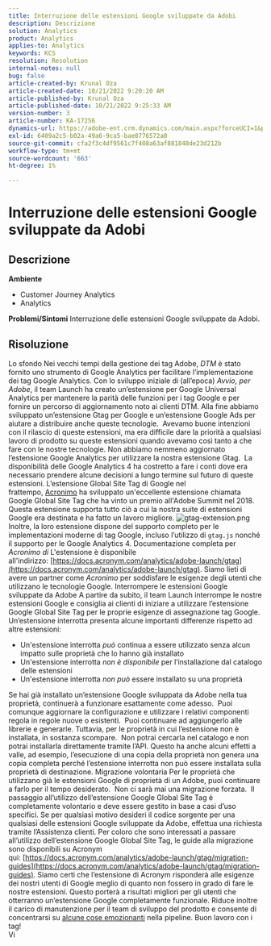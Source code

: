 ```yaml
---
title: Interruzione delle estensioni Google sviluppate da Adobi
description: Descrizione
solution: Analytics
product: Analytics
applies-to: Analytics
keywords: KCS
resolution: Resolution
internal-notes: null
bug: false
article-created-by: Krunal Oza
article-created-date: 10/21/2022 9:20:20 AM
article-published-by: Krunal Oza
article-published-date: 10/21/2022 9:25:33 AM
version-number: 3
article-number: KA-17256
dynamics-url: https://adobe-ent.crm.dynamics.com/main.aspx?forceUCI=1&pagetype=entityrecord&etn=knowledgearticle&id=98c25394-2151-ed11-bba2-0022480867fb
exl-id: 6409a2c5-b02a-49a6-9ca5-bae0776572a0
source-git-commit: cfa2f3c4df9561c7f408a63af881848de23d212b
workflow-type: tm+mt
source-wordcount: '663'
ht-degree: 1%

---
```


# Interruzione delle estensioni Google sviluppate da Adobi

## Descrizione

<b>Ambiente</b>
- Customer Journey Analytics
- Analytics



<b>Problemi/Sintomi</b>
Interruzione delle estensioni Google sviluppate da Adobi.


## Risoluzione

Lo sfondo Nei vecchi tempi della gestione dei tag Adobe, *DTM* è stato fornito uno strumento di Google Analytics per facilitare l’implementazione dei tag Google Analytics.
Con lo sviluppo iniziale di (all’epoca) *Avvio, per Adobe*, il team Launch ha creato un’estensione per Google Universal Analytics per mantenere la parità delle funzioni per i tag Google e per fornire un percorso di aggiornamento noto ai clienti DTM.
Alla fine abbiamo sviluppato un’estensione Gtag per Google e un’estensione Google Ads per aiutare a distribuire anche queste tecnologie.  Avevamo buone intenzioni con il rilascio di queste estensioni, ma era difficile dare la priorità a qualsiasi lavoro di prodotto su queste estensioni quando avevamo così tanto a che fare con le nostre tecnologie. Non abbiamo nemmeno aggiornato l’estensione Google Analytics per utilizzare la nostra estensione Gtag. 
La disponibilità delle Google Analytics 4 ha costretto a fare i conti dove era necessario prendere alcune decisioni a lungo termine sul futuro di queste estensioni.
L’estensione Global Site Tag di Google nel frattempo, [Acronimo](https://www.acronym.com/) ha sviluppato un&#39;eccellente estensione chiamata Google Global Site Tag che ha vinto un premio all&#39;Adobe Summit nel 2018.  Questa estensione supporta tutto ciò a cui la nostra suite di estensioni Google era destinata e ha fatto un lavoro migliore.
![gtag-extension.png](https://experienceleaguecommunities.adobe.com/t5/image/serverpage/image-id/32446iD3F68A3559E15F49/image-size/large?v=v2&amp;amp;px=999 "gtag-extension.png")
Inoltre, la loro estensione dispone del supporto completo per le implementazioni moderne di tag Google, incluso l’utilizzo di `gtag.js` nonché il supporto per le Google Analytics 4.
Documentazione completa per *Acronimo di* L&#39;estensione è disponibile all&#39;indirizzo: [https://docs.acronym.com/analytics/adobe-launch/gtag](https://docs.acronym.com/analytics/adobe-launch/gtag).
Siamo lieti di avere un partner come *Acronimo* per soddisfare le esigenze degli utenti che utilizzano le tecnologie Google.
Interrompere le estensioni Google sviluppate da Adobe A partire da subito, il team Launch interrompe le nostre estensioni Google e consiglia ai clienti di iniziare a utilizzare l’estensione Google Global Site Tag per le proprie esigenze di assegnazione tag Google.
Un’estensione interrotta presenta alcune importanti differenze rispetto ad altre estensioni:
- Un&#39;estensione interrotta *può* continua a essere utilizzato senza alcun impatto sulle proprietà che lo hanno già installato
- Un&#39;estensione interrotta *non è disponibile* per l’installazione dal catalogo delle estensioni
- Un&#39;estensione interrotta *non può* essere installato su una proprietà

Se hai già installato un’estensione Google sviluppata da Adobe nella tua proprietà, continuerà a funzionare esattamente come adesso.  Puoi comunque aggiornare la configurazione e utilizzare i relativi componenti regola in regole nuove o esistenti.  Puoi continuare ad aggiungerlo alle librerie e generarle.
Tuttavia, per le proprietà in cui l’estensione non è installata, in sostanza scompare.  Non potrai cercarla nel catalogo e non potrai installarla direttamente tramite l’API.
Questo ha anche alcuni effetti a valle, ad esempio, l’esecuzione di una copia della proprietà non genera una copia completa perché l’estensione interrotta non può essere installata sulla proprietà di destinazione.
Migrazione volontaria Per le proprietà che utilizzano già le estensioni Google di proprietà di un Adobe, puoi continuare a farlo per il tempo desiderato.  Non ci sarà mai una migrazione forzata.  Il passaggio all’utilizzo dell’estensione Google Global Site Tag è completamente volontario e deve essere gestito in base a casi d’uso specifici.
Se per qualsiasi motivo desideri il codice sorgente per una qualsiasi delle estensioni Google sviluppate da Adobe, effettua una richiesta tramite l’Assistenza clienti.
Per coloro che sono interessati a passare all’utilizzo dell’estensione Google Global Site Tag, le guide alla migrazione sono disponibili su Acronym qui: [https://docs.acronym.com/analytics/adobe-launch/gtag/migration-guides](https://docs.acronym.com/analytics/adobe-launch/gtag/migration-guides).
Siamo certi che l’estensione di Acronym risponderà alle esigenze dei nostri utenti di Google meglio di quanto non fossero in grado di fare le nostre estensioni. Questo porterà a risultati migliori per gli utenti che otterranno un’estensione Google completamente funzionale. Riduce inoltre il carico di manutenzione per il team di sviluppo del prodotto e consente di concentrarsi su [alcune cose emozionanti](https://experienceleaguecommunities.adobe.com/t5/adobe-experience-platform-launch/data-collection-roadmap/ba-p/401733) nella pipeline.
Buon lavoro con i tag!<br>Vi
